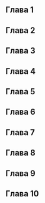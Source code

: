## Глава 1
## Глава 2
## Глава 3
## Глава 4
## Глава 5
## Глава 6
## Глава 7
## Глава 8
## Глава 9
## Глава 10